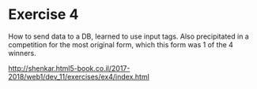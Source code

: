 # Exercise 4
How to send data to a DB, learned to use input tags.
Also precipitated in a competition for the most original form, which this form was 1 of the 4 winners.


http://shenkar.html5-book.co.il/2017-2018/web1/dev_11/exercises/ex4/index.html
